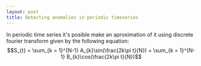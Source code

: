 ```yaml
---
layout: post
title: Detecting anomalies in periodic timeseries 
---
```


In periodic time series it's posible make an aproximation of it using discrete fourier transform given by the following equation:
$$S_{t} = \sum_{k = 1}^{N-1} A_{k}\sin(\frac{2k\pi t}{N}) + \sum_{k = 1}^{N-1} B_{k}\cos(\frac{2k\pi t}{N})$$

